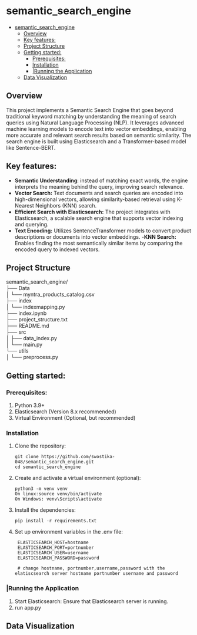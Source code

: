 # semantic_search_engine
- [semantic\_search\_engine](#semantic_search_engine)
  - [Overview](#overview)
  - [Key features:](#key-features)
  - [Project Structure](#project-structure)
  - [Getting started:](#getting-started)
    - [Prerequisites:](#prerequisites)
    - [Installation](#installation)
    - [|Running the Application](#running-the-application)
  - [Data Visualization](#data-visualization)

## Overview
This project implements a Semantic Search Engine that goes beyond traditional keyword matching by understanding the meaning of search queries using Natural Language Processing (NLP). It leverages advanced machine learning models to encode text into vector embeddings, enabling more accurate and relevant search results based on semantic similarity. The search engine is built using Elasticsearch and a Transformer-based model like Sentence-BERT.
## Key features:
- **Semantic Understanding**: instead of matching exact words, the engine interprets the meaning behind the query, improving search relevance.
- **Vector Search:** Text documents and search queries are encoded into high-dimensional vectors, allowing similarity-based retrieval using K-Nearest Neighbors (KNN) search.
- **Efficient Search with Elasticsearch:** The project integrates with Elasticsearch, a scalable search engine that supports vector indexing and querying.
- **Text Encoding:** Utilizes SentenceTransformer models to convert product descriptions or documents into vector embeddings.
-**KNN Search:** Enables finding the most semantically similar items by comparing the encoded query to indexed vectors.

## Project Structure
semantic_search_engine/  
├── Data  
│   └── myntra_products_catalog.csv  
├── index  
│   └── indexmapping.py  
├── index.ipynb  
├── project_structure.txt  
├── README.md  
├── src  
│   ├── data_index.py    
│   └── main.py  
└── utils  
│   └── preprocess.py   
## Getting started:
### Prerequisites:
1. Python 3.9+
2. Elasticsearch (Version 8.x recommended)
3. Virtual Environment (Optional, but recommended)
### Installation
1. Clone the repository:
    ```
    git clone https://github.com/swostika-048/semantic_search_engine.git
    cd semantic_search_engine

    ```
2. Create and activate a virtual environment (optional):
    ``` 
    python3 -m venv venv
    On linux:source venv/bin/activate  
    On Windows: venv\Scripts\activate

    ```
3. Install the dependencies:
   ``` 
   pip install -r requirements.txt
    ```
4. Set up environment variables in the .env file:
   ``` 
    ELASTICSEARCH_HOST=hostname      
    ELASTICSEARCH_PORT=portnumber
    ELASTICSEARCH_USER=username
    ELASTICSEARCH_PASSWORD=password

    # change hostname, portnumber,username,password with the elatiscsearch server hostname portnumber username and password
    ```
### |Running the Application
1. Start Elasticsearch: Ensure that Elasticsearch server is running.
2. run app.py
## Data Visualization